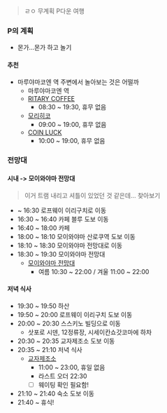 >ㄹㅇ 무계획 P다운 여행

### P의 계획
- 몬가...몬가 하고 놀기
#### 추천
- 마루야마코엔 역 주변에서 놀아보는 것은 어떨까
	- 마루야마코엔 역
	- [RITARY COFFEE](https://maps.app.goo.gl/1DcEVkZykjLFpZQPA)
		- 08:30 ~ 19:30, 휴무 없음
	- [모리히코](https://maps.app.goo.gl/sXfkVUgJT3LkAaM86)
		- 09:00 ~ 19:00, 휴무 없음
	- [COIN LUCK](https://maps.app.goo.gl/fGSSUAu5Ngse3RfR6)
		- 10:00 ~ 19:00, 휴무 없음
### 전망대
#### 시내 -> 모이와야마 전망대
> 이거 트램 내리고 셔틀이 있었던 것 같은데... 찾아보기
- ~ 16:30 로프웨이 이리구치로 이동
- 16:30 ~ 16:40 카페 블루 도보 이동
- 16:40 ~ 18:00 카페
- 18:00 ~ 18:10 모이와야마 산로쿠역 도보 이동
- 18:10 ~ 18:30 모이와야마 전망대로 이동
- 18:30 ~ 19:30 모이와야마 전망대
	- [모이와야마 전망대](https://maps.app.goo.gl/VCiU8Xv9Etq8yCki6)
		- 여름 10:30 ~ 22:00 / 겨울 11:00 ~ 22:00
#### 저녁 식사
- 19:30 ~ 19:50 하산
- 19:50 ~ 20:00 로프웨이 이리구치 도보 이동
- 20:00 ~ 20:30 스스키노 빌딩으로 이동
	- 삿포로 시덴, 12정류장, 시세이칸쇼갓코마에 하차
- 20:30 ~ 20:35 교자제조소 도보 이동
- 20:35 ~ 21:10 저녁 식사
	- [교자제조소](https://maps.app.goo.gl/WiTPugHr9YdJansu7)
		- 11:00 ~ 23:00, 휴일 없음
		- 라스트 오더 22:30
		- [ ] 웨이팅 확인 필요함!
- 21:10 ~ 21:40 숙소 도보 이동
- 21:40 ~ 휴식!